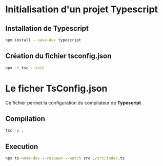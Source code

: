 # Initialisation d'un projet Typescript
## Installation de Typescript
```cmd
npm install --save-dev typescript
```
## Création du fichier tsconfig.json
```cmd
npx -t tsc --init
```

# Le ficher TsConfig.json
Ce fichier permet la configuration du compilateur de **Typescript** 

## Compilation
```cmd
tsc -p .
```

## Execution
```cmd
npx ts-node-dev --respawn --watch src ./src/index.ts
```
